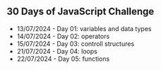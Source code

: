 ## 30 Days of JavaScript Challenge
- 13/07/2024 - Day 01: variables and data types
- 14/07/2024 - Day 02: operators
- 15/07/2024 - Day 03: controll structures
- 21/07/2024 - Day 04: loops
- 22/07/2024 - Day 05: functions